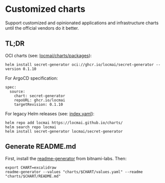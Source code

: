 # Customized charts

Support customized and opinionated applications and infrastructure charts until the official vendors do it better.

## TL;DR

OCI charts (see: [locmai/charts/packages](https://github.com/locmai?tab=packages&repo_name=charts)):

```
helm install secret-generator oci://ghcr.io/locmai/secret-generator --version 0.1.10
```

For ArgoCD specification:

```
spec:
  source:
    chart: secret-generator
    repoURL: ghcr.io/locmai
    targetRevision: 0.1.10
```

For legacy Helm releases (see: [index.yaml](https://locmai.github.io/charts//index.yaml)):

```
helm repo add locmai https://locmai.github.io/charts/
helm search repo locmai
helm install secret-generator locmai/secret-generator
```

## Generate README.md

First, install the [readme-generator](https://github.com/bitnami-labs/readme-generator-for-helm) from bitnami-labs. Then:

```
export CHART=excalidraw
readme-generator --values "charts/$CHART/values.yaml" --readme "charts/$CHART/README.md"
```
